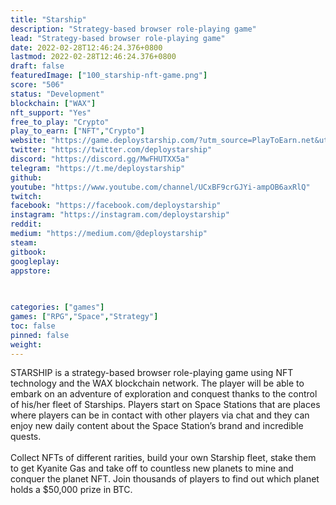 ```yaml
---
title: "Starship"
description: "Strategy-based browser role-playing game"
lead: "Strategy-based browser role-playing game"
date: 2022-02-28T12:46:24.376+0800
lastmod: 2022-02-28T12:46:24.376+0800
draft: false
featuredImage: ["100_starship-nft-game.png"]
score: "506"
status: "Development"
blockchain: ["WAX"]
nft_support: "Yes"
free_to_play: "Crypto"
play_to_earn: ["NFT","Crypto"]
website: "https://game.deploystarship.com/?utm_source=PlayToEarn.net&utm_medium=organic&utm_campaign=gamepage"
twitter: "https://twitter.com/deploystarship"
discord: "https://discord.gg/MwFHUTXX5a"
telegram: "https://t.me/deploystarship"
github: 
youtube: "https://www.youtube.com/channel/UCxBF9crGJYi-ampOB6axRlQ"
twitch: 
facebook: "https://facebook.com/deploystarship"
instagram: "https://instagram.com/deploystarship"
reddit: 
medium: "https://medium.com/@deploystarship"
steam: 
gitbook: 
googleplay: 
appstore: 

  
    
categories: ["games"]
games: ["RPG","Space","Strategy"]
toc: false
pinned: false
weight: 
---
```

STARSHIP is a strategy-based browser role-playing game using NFT technology and the WAX blockchain network. The player will be able to embark on an adventure of exploration and conquest thanks to the control of his/her fleet of Starships. Players start on Space Stations that are places where players can be in contact with other players via chat and they can enjoy new daily content about the Space Station’s brand and incredible quests.<br> <br> Collect NFTs of different rarities, build your own Starship fleet, stake them to get Kyanite Gas and take off to countless new planets to mine and conquer the planet NFT. Join thousands of players to find out which planet holds a $50,000 prize in BTC.